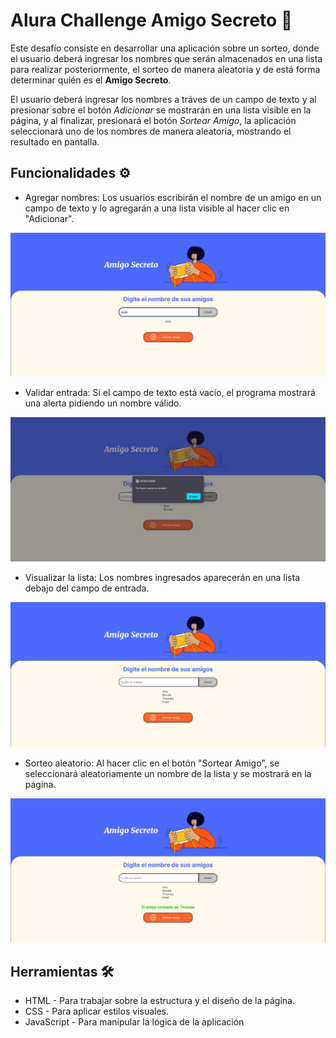# Alura Challenge Amigo Secreto :game_die:

Este desafío consiste en desarrollar una aplicación sobre un sorteo, donde el usuario deberá ingresar los nombres que serán almacenados en una lista para realizar posteriormente, el sorteo de manera aleatoria y de está forma determinar quién es el __Amigo Secreto__.

El usuario deberá ingresar los nombres a tráves de un campo de texto y al presionar sobre el botón _Adicionar_ se mostrarán en una lista visible en la página, y al finalizar, presionará el botón _Sortear Amigo_, la aplicación seleccionará uno de los nombres de manera aleatoria, mostrando el resultado en pantalla. 

## Funcionalidades :gear:

- Agregar nombres: Los usuarios escribirán el nombre de un amigo en un campo de texto y lo agregarán a una lista visible al hacer clic en "Adicionar".

![Agregar nombres](assets/readme/AgregarNombres.jpg)


- Validar entrada: Si el campo de texto está vacío, el programa mostrará una alerta pidiendo un nombre válido.

![Validar entrada](assets/readme/ValidarEntrada.jpg)


- Visualizar la lista: Los nombres ingresados aparecerán en una lista debajo del campo de entrada.

![Visualizar lista](assets/readme/VisualizarLista.jpg)


- Sorteo aleatorio: Al hacer clic en el botón "Sortear Amigo", se seleccionará aleatoriamente un nombre de la lista y se mostrará en la página.

![Sorteo Aleatorio](assets/readme/SorteoAleatorio.jpg)


## Herramientas :hammer_and_wrench:
+ HTML - Para trabajar sobre la estructura y el diseño de la página.
+ CSS - Para aplicar estilos visuales.
+ JavaScript - Para manipular la lógica de la aplicación
